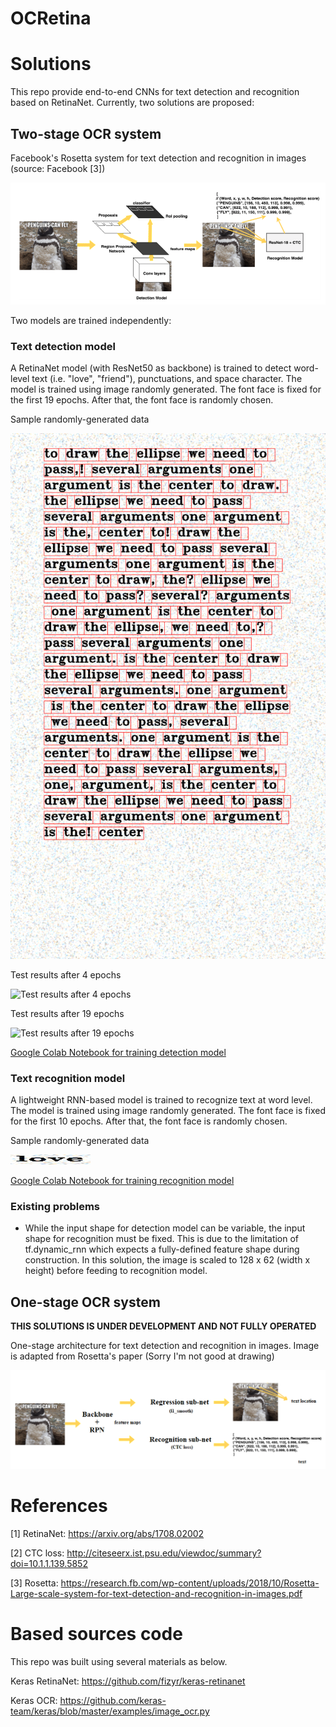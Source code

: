# OCRetina

# Solutions
This repo provide end-to-end CNNs for text detection and recognition based on RetinaNet. Currently, two solutions are proposed:

## Two-stage OCR system

Facebook's Rosetta system for text detection and recognition in images (source: Facebook \[3\])

![Facebook's Rosetta system for text detection and recognition in images (source: Facebook \[3\])](/images/rosetta.PNG)

Two models are trained independently:
### Text detection model 
A RetinaNet model (with ResNet50 as backbone) is trained to detect word-level text (i.e. "love", "friend"), punctuations, and space character. The model is trained using image randomly generated. The font face is fixed for the first 19 epochs. After that, the font face is randomly chosen.

Sample randomly-generated data

![Sample randomly-generated data](/images/data_detection.png)

Test results after 4 epochs

![Test results after 4 epochs](/images/detection_4.png)

Test results after 19 epochs

![Test results after 19 epochs](/images/detection_19.png)

[Google Colab Notebook for training detection model](https://drive.google.com/file/d/0B7R3L0qnFcRjcHVGRE9HZHNZeFZ5T0RheVJPdlVlVlJGS0xn/view?usp=sharing)

### Text recognition model
A lightweight RNN-based model is trained to recognize text at word level. The model is trained using image randomly generated. The font face is fixed for the first 10 epochs. After that, the font face is randomly chosen.

Sample randomly-generated data

![Sample randomly-generated data](/images/data_recognition.png)

[Google Colab Notebook for training recognition model](https://colab.research.google.com/drive/1fEPLZh888mu3NWrXaTYCKrCAfYmO-W-N)

### Existing problems
* While the input shape for detection model can be variable, the input shape for recognition must be fixed. This is due to the limitation of tf.dynamic_rnn which expects a fully-defined feature shape during construction. In this solution, the image is scaled to 128 x 62 (width x height) before feeding to recognition model.

## One-stage OCR system
**THIS SOLUTIONS IS UNDER DEVELOPMENT AND NOT FULLY OPERATED**

One-stage architecture for text detection and recognition in images. Image is adapted from Rosetta's paper (Sorry I'm not good at drawing)

![Proposed one-stage architecture for text detection and recognition in images. Image is adapted from Rosetta's paper (Sorry I'm not good at drawing)](/images/onestage.png)


# References

[1] RetinaNet: https://arxiv.org/abs/1708.02002

[2] CTC loss:  http://citeseerx.ist.psu.edu/viewdoc/summary?doi=10.1.1.139.5852

[3] Rosetta: https://research.fb.com/wp-content/uploads/2018/10/Rosetta-Large-scale-system-for-text-detection-and-recognition-in-images.pdf

# Based sources code

This repo was built using several materials as below.

Keras RetinaNet: https://github.com/fizyr/keras-retinanet

Keras OCR: https://github.com/keras-team/keras/blob/master/examples/image_ocr.py

